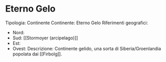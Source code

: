 
# Eterno Gelo
Tipologia: Continente
Continente: Eterno Gelo
Riferimenti geografici: 
* Nord: 
* Sud: [[Stormoyer (arcipelago)]]
* Est: 
* Ovest: 
Descrizione: Continente gelido, una sorta di Siberia/Groenlandia popolata dai [[Firbolg]].